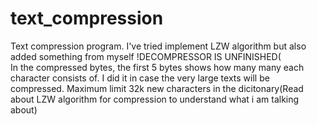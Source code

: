 # text_compression
Text compression program. I've tried implement LZW algorithm but also added something from myself
!DECOMPRESSOR IS UNFINISHED(
</br>In the compressed bytes, the first 5 bytes shows how many many each character consists of. I did it in case the very large texts will be compressed. Maximum limit 32k new characters in the dicitonary(Read about LZW algorithm for compression to understand what i am talking about)
